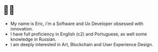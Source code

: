 # 🧠🦾

- My name is Eric, i'm a Software and Ux Developer obsessed with innovation.
- I have full proficiency in English (c2) and Portuguese, as well some knowledge in Russian.
- I am deeply interested in Art, Blockchain and User Experience Design.    

